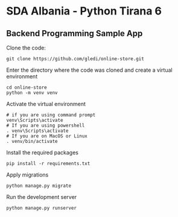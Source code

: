 SDA Albania - Python Tirana 6
=============================

Backend Programming Sample App
------------------------------

Clone the code:

```
git clone https://github.com/gledi/online-store.git
```

Enter the directory where the code was cloned and create a virtual environment

```
cd online-store
python -m venv venv
```

Activate the virtual environment

```
# if you are using command prompt
venv\Scripts\activate
# If you are using powershell
. venv\Scripts\activate
# If you are on MacOS or Linux
. venv/bin/activate
```

Install the required packages

```
pip install -r requirements.txt
```

Apply migrations
```
python manage.py migrate
```

Run the development server
```
python manage.py runserver
```
